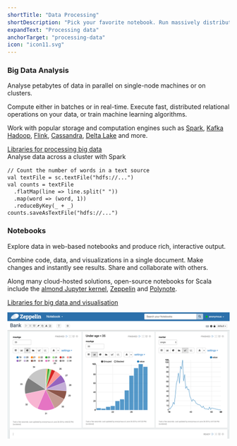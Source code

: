 ```yaml
---
shortTitle: "Data Processing"
shortDescription: "Pick your favorite notebook. Run massively distributed big data pipelines; train NLP or ML models; perform numerical analysis; visualize data and more."
expandText: "Processing data"
anchorTarget: "processing-data"
icon: "icon11.svg"
---
```


<div class="scala-row">
    <div class="scala-code">
        <div class="scala-text scala-text-large">
            <h3>Big Data Analysis</h3>
            <p class="emph">Analyse petabytes of data in parallel on single-node machines or on clusters.</p>
            <p>Compute either in batches or in real-time. Execute fast, distributed relational operations on your data, or train machine learning algorithms.</p>
            <p>Work with popular storage and computation engines such as <a href="https://spark.apache.org" target="_blank" rel="none">Spark</a>, <a href="https://kafka.apache.org" target="_blank" rel="none">Kafka</a> <a href="https://hadoop.apache.org" target="_blank" rel="none">Hadoop</a>, <a href="https://flink.apache.org" target="_blank" rel="none">Flink</a>, <a href="https://cassandra.apache.org" target="_blank" rel="none">Cassandra</a>, <a href="https://delta.io" target="_blank" rel="none">Delta Lake</a> and more.</p>
            <a class="button button_call-to-action" href="https://index.scala-lang.org/awesome#big-data" target="_blank" rel="none">Libraries for processing big data</a>
        </div>
    </div>
    <div class="scala-code">
        <div class="code-element dark">
            <div class="bar-code"><span>Analyse data across a cluster with Spark</span></div>
            <pre><code class="language-scala">// Count the number of words in a text source
val textFile = sc.textFile("hdfs://...")
val counts = textFile
  .flatMap(line => line.split(" "))
  .map(word => (word, 1))
  .reduceByKey(_ + _)
counts.saveAsTextFile("hdfs://...")</code></pre>
        </div>
    </div>
</div>
<div class="scala-row">
    <div class="scala-code">
        <div class="scala-text scala-text-large">
            <h3>Notebooks</h3>
            <p class="emph">Explore data in web-based notebooks and produce rich, interactive output.</p>
            <p>Combine code, data, and visualizations in a single document. Make changes and instantly see results. Share and collaborate with others.</p>
            <p>Along many cloud-hosted solutions, open-source notebooks for Scala include the <a href="https://almond.sh" target="_blank" rel="none">almond Jupyter kernel</a>, <a href="https://zeppelin.apache.org" target="_blank" rel="none">Zeppelin</a> and <a href="https://polynote.org/latest/" target="_blank" rel="none">Polynote</a>.</p>
            <a class="button button_call-to-action" href="https://index.scala-lang.org/awesome#big-data" target="_blank" rel="none">Libraries for big data and visualisation</a>
        </div>
    </div>
    <div class="scala-code">
        <div class="scala-text scala-text-large">
            <p><img src="/resources/img/frontpage/notebook.png" alt="Notebook" /></p>
            <!-- TODO: change to polynote? -->
            <!-- <p class="image-caption"><a href="https://zeppelin.apache.org" target="_blank" rel="none">Zeppelin</a></p> -->
        </div>
    </div>
</div>

